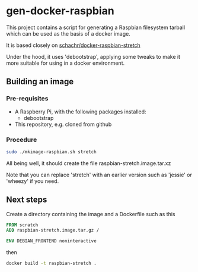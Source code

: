 # gen-docker-raspbian

This project contains a script for generating a Raspbian filesystem
tarball which can be used as the basis of a docker image.

It is based closely on [schachr/docker-raspbian-stretch](https://github.com/schachr/docker-raspbian-stretch)

Under the hood, it uses 'debootstrap', applying some tweaks to make it
more suitable for using in a docker environment.

## Building an image

### Pre-requisites
- A Raspberry Pi, with the following packages installed:
  - debootstrap
- This repository, e.g. cloned from github

### Procedure

```sh
sudo ./mkimage-raspbian.sh stretch
```

All being well, it should create the file raspbian-stretch.image.tar.xz

Note that you can replace 'stretch' with an earlier version such as
'jessie' or 'wheezy' if you need.

## Next steps

Create a directory containing the image and a Dockerfile such as this

```Dockerfile
FROM scratch
ADD raspbian-stretch.image.tar.gz /

ENV DEBIAN_FRONTEND noninteractive
```

then

```sh
docker build -t raspbian-stretch .
```
